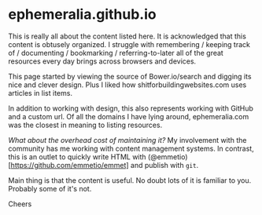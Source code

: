 ephemeralia.github.io
=====================
This is really all about the content listed here. It is acknowledged that this content is obtusely organized. I struggle with remembering / keeping track of / documenting / bookmarking / referring-to-later all of the great resources every day brings across browsers and devices.

This page started by viewing the source of Bower.io/search and digging its nice and clever design. Plus I liked how shitforbuildingwebsites.com uses articles in list items.

In addition to working with design, this also represents working with GitHub and a custom url. Of all the domains I have lying around, ephemeralia.com was the closest in meaning to listing resources.

_What about the overhead cost of maintaining it?_ My involvement with the community has me working with content management systems. In contrast, this is an outlet to quickly write HTML with (@emmetio)[https://github.com/emmetio/emmet] and publish with `git`.

Main thing is that the content is useful. No doubt lots of it is familiar to you. Probably some of it's not.

Cheers